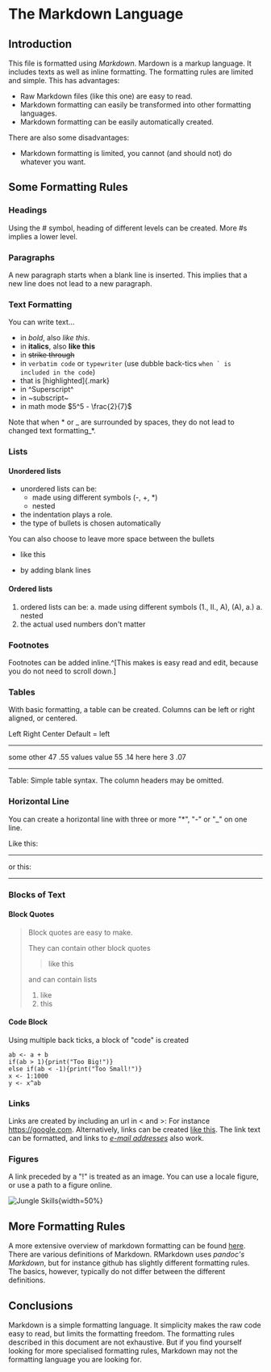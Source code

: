 # The Markdown Language


## Introduction

This file is formatted using *Markdown*. Mardown is a markup language. It includes texts as well as inline formatting. The formatting rules are limited and simple. This has advantages:

- Raw Markdown files (like this one) are easy to read.
- Markdown formatting can easily be transformed into other formatting languages.
- Markdown formatting can be easily automatically created.

There are also some disadvantages:

- Markdown formatting is limited, you cannot (and should not) do whatever you want.


## Some Formatting Rules


### Headings

Using the # symbol, heading of different levels can be created. More #s implies a lower level. 


### Paragraphs

A new paragraph starts when a blank line is inserted. 
This implies that a new line
does 
not lead
to a 
new paragraph. 


### Text Formatting

You can write text...

- in *bold*, also _like this_. 
- in **italics**, also __like this__
- in ~~strike through~~ 
- in `verbatim code` or `typewriter` (use dubble back-tics ``when ` is included in the code``)
- that is [highlighted]{.mark}
- in ^Superscript^
- in ~subscript~
- in math mode $5^5 - \frac{2}{7}$


Note that when * or _ are surrounded by spaces, they do not lead to changed text formatting_*.


### Lists

#### Unordered lists

- unordered lists can be:
  + made using different symbols (-, +, *)
  + nested
- the indentation plays a role. 
- the type of bullets is chosen automatically


You can also choose to leave more space between the bullets

* like this

* by adding blank lines


#### Ordered lists

1. ordered lists can be:
    a. made using different symbols (1., II., A), (A), a.)
	a. nested
1. the actual used numbers don't matter


### Footnotes

Footnotes can be added inline.^[This makes is easy read and edit, because you do not need to scroll down.]


### Tables

With basic formatting, a table can be created. Columns can be left or right aligned, or centered. 

Left     Right    Center     Default = left
------ -------  ----------   --------------
  some    other         47        .55
values   value     55           .14
here      here        3             .07
------ -------  ----------   --------------

Table:  Simple table syntax. The column headers may be omitted.


### Horizontal Line

You can create a horizontal line with three or more "*", "-" or "_" on one line.

Like this:

* * * * 

or this:

____


### Blocks of Text

#### Block Quotes

> Block quotes are 
easy to make.
>
> They can contain other block quotes
>   
>   > like this
>
> and can contain lists
>
>   1. like
>   1. this


#### Code Block

Using multiple back ticks, a block of "code" is created

```
ab <- a + b
if(ab > 1){print("Too Big!")}
else if(ab < -1){print("Too Small!")}
x <- 1:1000
y <- x^ab
```


### Links

Links are created by including an url in <  and >: For instance <https://google.com>. Alternatively, links can be created [like this](https://google.com). The link text can be formatted, and links to [*e-mail addresses*](mailto:dries.debeer@ugent.be "Mail me!") also work. 


### Figures

A link preceded by a "!" is treated as an image. You can use a locale figure, or use a path to a figure online. 

![Jungle Skills](https://st2.depositphotos.com/2927537/7025/i/600/depositphotos_70253417-stock-photo-funny-monkey-with-a-red.jpg){width=50%}





## More Formatting Rules

A more extensive overview of markdown formatting can be found [here](https://pandoc.org/MANUAL.html#pandocs-markdown/ "Pandoc's Markdown"). There are various definitions of Markdown. RMarkdown uses *pandoc's Markdown*, but for instance github has slightly different formatting rules. The basics, however, typically do not differ between the different definitions.


## Conclusions

Markdown is a simple formatting language. It simplicity makes the raw code easy to read, but limits the formatting freedom. The formatting rules described in this document are not exhaustive. But if you find yourself looking for more specialised formatting rules, Markdown may not the formatting language you are looking for.


